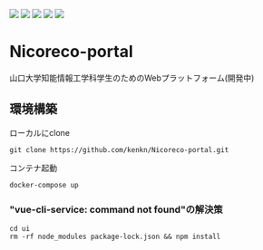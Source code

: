 ![](https://img.shields.io/badge/npm-7.13.0-blue)
![](https://img.shields.io/badge/node-10.19.0-blue)
![](https://img.shields.io/badge/vue/cli-4.5.13-brightgreen)
![](https://img.shields.io/badge/Go-1.15-orange)
![](https://img.shields.io/badge/Fiber-2.14.0-orange)
# Nicoreco-portal
山口大学知能情報工学科学生のためのWebプラットフォーム(開発中)

## 環境構築
ローカルにclone
```
git clone https://github.com/kenkn/Nicoreco-portal.git
```
コンテナ起動
```
docker-compose up
```

### "vue-cli-service: command not found"の解決策
```
cd ui
rm -rf node_modules package-lock.json && npm install
```
